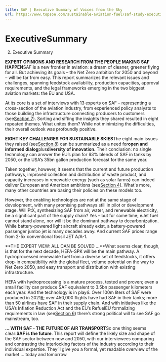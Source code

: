 ```yaml
---
title: SAF | Executive Summary of Voices from the Sky
url: https://www.topsoe.com/sustainable-aviation-fuel/saf-study-executive-summary#download-popup-u4m-interview-header
---
```


# ExecutiveSummary

2. Executive Summary

**EXPERT OPINIONS AND RESEARCH FROM THE PEOPLE MAKING SAF HAPPEN**SAF is a new frontier in aviation: a dream of cleaner, greener flying for all. But achieving its goals – the Net Zero ambition for 2050 and beyond – will be far from easy. This report summarizes the relevant issues and challenges, spanning feedstock availability, production capacities, approval requirements, and the legal frameworks emerging in the two biggest aviation markets: the EU and USA.

At its core is a set of interviews with 13 experts on SAF – representing a cross-section of the aviation industry, from experienced policy analysts to those building the infrastructure connecting producers to customers (see[Section 7](/sustainable-aviation-fuel/expert-views-on-saf)). Sorting and sifting the insights they shared resulted in eight repeated themes. What unites them? While not minimizing the difficulties, their overall outlook was profoundly positive.

**EIGHT KEY CHALLENGES FOR SUSTAINABLE SKIES**The eight main issues they raised (see[Section 8](/sustainable-aviation-fuel/saf-eightfold-challenges)) can be summarized as a need for**open and informed dialog**plus**diversity of innovation**. Their conclusion: no single technology can answer the EU’s plan for 63% blends of SAF in tanks by 2050, or the USA’s 35bn gallon production forecast for the same year.

Taken together, however, it seems that the current and future production pathways, improved collection and distribution of waste product, and capacity increases in renewable energy (such as solar farms) can indeed deliver European and American ambitions (see[Section 4](/sustainable-aviation-fuel/saf-outlook)). What's more, many other countries are basing their policies on these models too.

However, the enabling technologies are not at the same stage of development, with many promising pathways still in pilot or development stage. Will PtX, synthesizing SAF from air, water, and renewable electricity, be a significant part of the supply chain? Yes – but for some time, eJet fuel cannot stand alone, nor will it be the dominant pathway to decarbonization. While battery-powered light aircraft already exist, a battery-powered passenger jumbo jet is many decades away. And current SAF prices range from 2-5x conventional fossil JET A/A-1.

**THE EXPERT VIEW: ALL CAN BE SOLVED …**What seems clear, though, is that for the next decade, HEFA-SPK will be the main pathway. A hydroprocessed renewable fuel from a diverse set of feedstocks, it offers drop-in compatibility with the global fleet, volume potential on the way to Net Zero 2050, and easy transport and distribution with existing infrastructure.

HEFA with hydroprocessing is a mature process, tested and proven; even a small facility can produce SAF equivalent to 3.5bn passenger kilometers each year. And the technology is in play*6*. Over 100m liters of SAF were produced in 2021[6](/sustainable-aviation-fuel/saf-study-references); over 450,000 flights have had SAF in their tanks; more than 50 airlines have SAF in their supply chain. And with initiatives like the USA’s Inflation Reduction Act and the EU’s RefuelEU formalizing requirements in law (see[Section 6](/sustainable-aviation-fuel/saf-legal-framework)) there’s strong political will to see SAF go mainstream, too.

**… WITH SAF - THE FUTURE OF AIR TRANSPORT**So one thing seems clear:**SAF is the future**. This report will define the likely size and shape of the SAF sector between now and 2050, with our interviewees comparing and contrasting the interlocking factors of the industry according to their individual expertise. They’ll give you a formal, yet readable overview of the market … today and tomorrow.